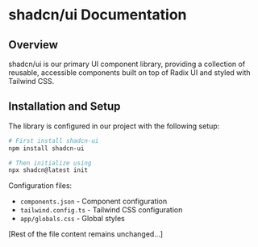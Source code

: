 # shadcn/ui Documentation

## Overview

shadcn/ui is our primary UI component library, providing a collection of reusable, accessible components built on top of Radix UI and styled with Tailwind CSS.

## Installation and Setup

The library is configured in our project with the following setup:

```bash
# First install shadcn-ui
npm install shadcn-ui

# Then initialize using
npx shadcn@latest init
```

Configuration files:

- `components.json` - Component configuration
- `tailwind.config.ts` - Tailwind CSS configuration
- `app/globals.css` - Global styles

[Rest of the file content remains unchanged...]
